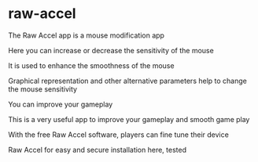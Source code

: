 # raw-accel

The Raw Accel app is a mouse modification app

Here you can increase or decrease the sensitivity of the mouse

It is used to enhance the smoothness of the mouse

Graphical representation and other alternative parameters help to change the mouse sensitivity

You can improve your gameplay

This is a very useful app to improve your gameplay and smooth game play

With the free Raw Accel software, players can fine tune their device

Raw Accel for easy and secure installation here, tested 
